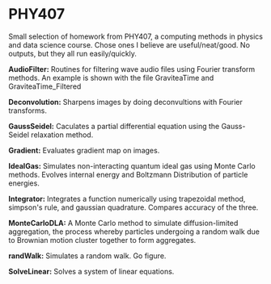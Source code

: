 # PHY407
Small selection of homework from PHY407, a computing methods in physics and data science course.
Chose ones I believe are useful/neat/good. No outputs, but they all run easily/quickly.

**AudioFilter:** Routines for filtering wave audio files using Fourier transform methods. An example is shown with the file GraviteaTime and GraviteaTime_Filtered

**Deconvolution:** Sharpens images by doing deconvultions with Fourier transforms.

**GaussSeidel:** Caculates a partial differential equation using the Gauss-Seidel relaxation method.

**Gradient:** Evaluates gradient map on images.

**IdealGas:** Simulates non-interacting quantum ideal gas using Monte Carlo methods. Evolves internal energy and Boltzmann Distribution of particle energies.

**Integrator:** Integrates a function numerically using trapezoidal method, simpson's rule, and gaussian quadrature. Compares accuracy of the three.

**MonteCarloDLA:** A Monte Carlo method to simulate diffusion-limited aggregation, the process whereby particles undergoing a random walk due to Brownian motion cluster together to form aggregates.

**randWalk:** Simulates a random walk. Go figure.

**SolveLinear:** Solves a system of linear equations.
